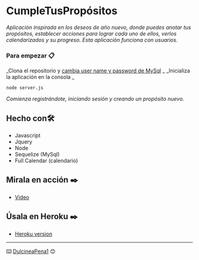 # CumpleTusPropósitos


_Aplicación inspirada en los deseos de año nuevo, donde puedes anotar tus propósitos, establecer acciones para lograr cada uno de ellos, verlos calendarizados y su progreso. Esta aplicación funciona con usuarios._

### Para empezar 📋

_Clona el repositorio y [cambia user name y password de MySql](config/config.json) _
_Inicializa la aplicación en la consola _

```
node server.js
```
_Comienza registrándote, iniciando sesión y creando un propósito nuevo._

## Hecho con🛠️

* Javascript
* Jquery
* Node
* Sequelize (MySql)
* Full Calendar (calendario)

## Mirala en acción ✒️

* [Video](https://drive.google.com/file/d/1ppj70HQbpwxhi3754Bek8iYmUZAhOX5E/view)

## Úsala en Heroku ✒️

* [Heroku version]()

---
⌨️ [DulcineaPena1](https://github.com/dulcineapena1) 😊

